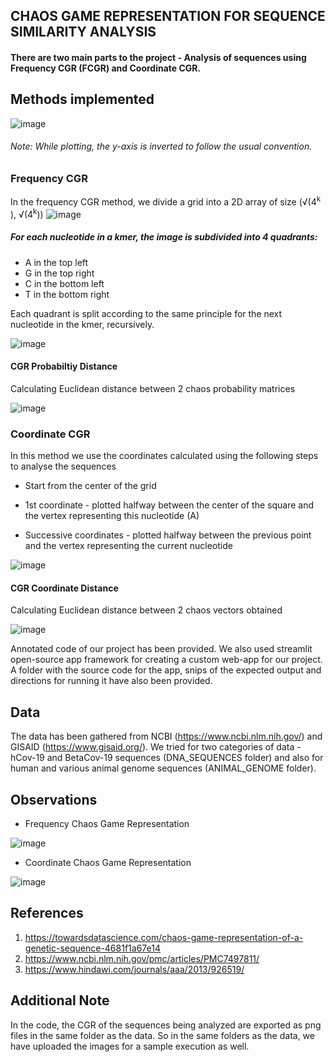 ## CHAOS GAME REPRESENTATION FOR SEQUENCE SIMILARITY ANALYSIS

#### There are two main parts to the project - Analysis of sequences using Frequency CGR (FCGR) and Coordinate CGR.

## Methods implemented

![image](https://user-images.githubusercontent.com/59824729/119332381-1f42da00-bca6-11eb-8b7f-ab4fed1c3947.png)

###### Note: While plotting, the y-axis is inverted to follow the usual convention.

### Frequency CGR

In the frequency CGR method, we divide a grid into a 2D array of size (√(4<sup>k</sup> ), √(4<sup>k</sup>))
![image](https://user-images.githubusercontent.com/59824729/119365199-52e52a80-bccd-11eb-9c6b-bd8aafe2287b.png)

##### For each nucleotide in a kmer, the image is subdivided into 4 quadrants:
- A in the top left
- G in the top right 
- C in the bottom left 
- T in the bottom right

Each quadrant is split according to the same principle for the next nucleotide in the kmer, recursively. 

![image](https://user-images.githubusercontent.com/59824729/119365969-1cf47600-bcce-11eb-991c-2c5c49650fbe.png)

#### CGR Probabiltiy Distance

Calculating Euclidean distance between 2 chaos probability matrices

![image](https://user-images.githubusercontent.com/59824729/119366485-a5731680-bcce-11eb-805f-b50bb4960299.png)

### Coordinate CGR

In this method we use the coordinates calculated using the following steps to analyse the sequences

* Start from the center of the grid

* 1st coordinate - plotted halfway between the center of the square and the vertex representing this nucleotide (A)

* Successive coordinates - plotted halfway between the previous point and the vertex representing the current nucleotide

![image](https://user-images.githubusercontent.com/59824729/119368475-b02eab00-bcd0-11eb-9e4e-cdf48bb59db6.png)

#### CGR Coordinate Distance

Calculating Euclidean distance between 2 chaos vectors obtained

![image](https://user-images.githubusercontent.com/59824729/119368812-187d8c80-bcd1-11eb-91d9-663356991f2a.png)

Annotated code of our project has been provided.  We also used streamlit open-source app framework for creating a custom web-app for our project. A folder with the source code for the app, snips of the expected output and directions for running it have also been provided. 

## Data

The data has been gathered from NCBI (https://www.ncbi.nlm.nih.gov/) and GISAID (https://www.gisaid.org/). We tried for two categories of data - hCov-19 and BetaCov-19 sequences (DNA_SEQUENCES folder) and also for human and various animal genome sequences (ANIMAL_GENOME folder). 

## Observations

* Frequency Chaos Game Representation

![image](https://user-images.githubusercontent.com/59824729/119442272-24a33180-bd45-11eb-9aa3-a2286c4e8c9c.png)

* Coordinate Chaos Game Representation

![image](https://user-images.githubusercontent.com/59824729/119442281-2a007c00-bd45-11eb-8680-79b3438ad062.png)

## References

1. https://towardsdatascience.com/chaos-game-representation-of-a-genetic-sequence-4681f1a67e14
2. https://www.ncbi.nlm.nih.gov/pmc/articles/PMC7497811/
3. https://www.hindawi.com/journals/aaa/2013/926519/

## Additional Note

In the code, the CGR of the sequences being analyzed are exported as png files in the same folder as the data. So in the same folders as the data, we have uploaded the images for a sample execution as well.
